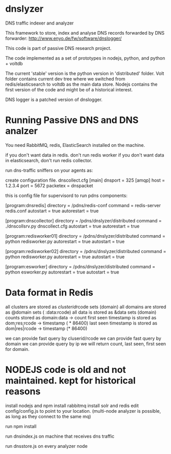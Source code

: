 dnslyzer
========

DNS traffic indexer and analyzer


This framework to store, index and analyse DNS records forwarded by DNS forwarder:
http://www.enyo.de/fw/software/dnslogger/

This code is part of passive DNS research project.

The code implemented as a set of prototypes in nodejs, python, and  python + voltdb

The current 'stable' version is the python version in 'distributed' folder. Volt folder contains current dev tree
where we switched from redis/elasticsearch to voltdb as the main data store. Nodejs contains the first version of the code and might be of 
a historical interest.

DNS logger is a patched version of dnslogger.

Running Passive DNS and DNS analzer
===================================
You need RabbitMQ, redis, ElasticSearch installed on the machine.

if you don't want data in redis. don't run redis worker
if you don't want data in elasticsearch, don't run redis collector.

run dns-traffic sniffers on your agents as:

create configuration file. dnscollect.cfg
[main]
dnsport = 325
[amqp]
host = 1.2.3.4
port = 5672
packetex = dnspacket

this is config file for supervisord to run pdns components:

[program:dnsredis]
directory = /pdns/redis-conf
command = redis-server redis.conf
autostart = true
autorestart = true

[program:dnscollector]
directory = /pdns/dnslyzer/distributed
command = ./dnscollsrv.py dnscollect.cfg
autostart = true
autorestart = true



[program:redisworker01]
directory = /pdns/dnslyzer/distributed
command = python redisworker.py
autorestart = true
autostart = true


[program:redisworker02]
directory = /pdns/dnslyzer/distributed
command = python redisworker.py
autorestart = true
autostart = true



[program:esworker]
directory = /pdns/dnslyzer/distributed
command = python esworker.py
autorestart = true
autostart = true

Data format in Redis
====================

all clusters are stored as $clusterid$rcode sets (domain)
all domains are stored as @domain sets (  <type>:data:rcode)
all data is stored as &data sets (domain)
counts stored as domain:data -> count
first seen timestamp is stored  as dom;res;rcode -> timestamp ( * 86400)
last seen timestamp is stored as dom|res|rcode -> timestamp (* 86400)


we can provide fast query by cluserid/rcode
we can provide fast query by domain
we can provide query by ip
we will return count, last seen, first seen for domain.



NODEJS code is old and not maintained. kept for historical reasons
=================


install nodejs and npm
install rabbitmq
install solr and redis
edit config/config.js to point to your location. (multi-node analyzer is possible, as long as they connect to the same mq)

run npm install

run dnsindex.js on machine that receives dns traffic

run dnsstore.js on every analyzer node

